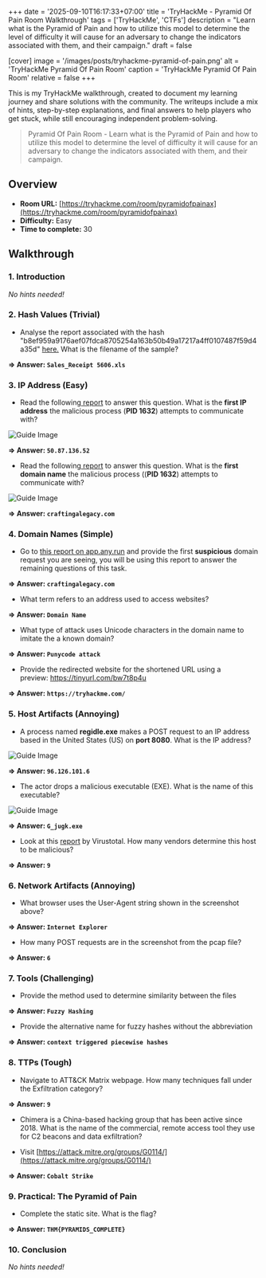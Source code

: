 +++
date = '2025-09-10T16:17:33+07:00'
title = 'TryHackMe - Pyramid Of Pain Room Walkthrough'
tags = ['TryHackMe', 'CTFs']
description = "Learn what is the Pyramid of Pain and how to utilize this model to determine the level of difficulty it will cause for an adversary to change the indicators associated with them, and their campaign."
draft = false

[cover]
  image = '/images/posts/tryhackme-pyramid-of-pain.png'
  alt = 'TryHackMe Pyramid Of Pain Room'
  caption = 'TryHackMe Pyramid Of Pain Room'
  relative = false
+++

This is my TryHackMe walkthrough, created to document my learning journey and share solutions with the community. The writeups include a mix of hints, step-by-step explanations, and final answers to help players who get stuck, while still encouraging independent problem-solving.

> Pyramid Of Pain Room - Learn what is the Pyramid of Pain and how to utilize this model to determine the level of difficulty it will cause for an adversary to change the indicators associated with them, and their campaign.

## Overview
- **Room URL:** [https://tryhackme.com/room/pyramidofpainax](https://tryhackme.com/room/pyramidofpainax)
- **Difficulty:** Easy
- **Time to complete:** 30

## Walkthrough
### 1. Introduction
*No hints needed!*

### 2. Hash Values (Trivial)
- Analyse the report associated with the hash "b8ef959a9176aef07fdca8705254a163b50b49a17217a4ff0107487f59d4a35d" <a href="https://assets.tryhackme.com/additional/pyramidofpain/t3-virustotal.pdf" target="_blank">here.</a> What is the filename of the sample?

**=> Answer: `Sales_Receipt 5606.xls`**

### 3. IP Address (Easy)
- Read the following<a href="https://assets.tryhackme.com/additional/pyramidofpain/task3-anyrun.pdf" target="_blank"> report</a> to answer this question. What is the <b>first IP address</b> the malicious process (<b>PID 1632</b>) attempts to communicate with? 

![Guide Image](./screenshots/pyramid-of-pain-1.png)

**=> Answer: `50.87.136.52`**

- Read the following<a href="https://assets.tryhackme.com/additional/pyramidofpain/task3-anyrun.pdf" target="_blank"> report</a> to answer this question. What is the <b>first domain name</b> the malicious process ((<span style="font-weight:bolder">PID 1632</span>) attempts to communicate with?

![Guide Image](./screenshots/pyramid-of-pain-1.png)

**=> Answer: `craftingalegacy.com`**

### 4. Domain Names (Simple)
- Go to <a href="https://app.any.run/tasks/a66178de-7596-4a05-945d-704dbf6b3b90" target="_blank">this report on app.any.run</a> and provide the first <b>suspicious</b> domain request you are seeing, you will be using this report to answer the remaining questions of this task.

**=> Answer: `craftingalegacy.com`**

- <p>What term refers to an address used to access websites?</p>

**=> Answer: `Domain Name`**

- <p>What type of attack uses Unicode characters in the domain name to imitate the a known domain?</p>

**=> Answer: `Punycode attack`**

- Provide the redirected website for the shortened URL using a preview: https://tinyurl.com/bw7t8p4u

**=> Answer: `https://tryhackme.com/`**

### 5. Host Artifacts (Annoying)
- A process named <b>regidle.exe</b> makes a POST request to an IP address based in the United States (US) on <b>port 8080</b>. What is the IP address?

![Guide Image](./screenshots/pyramid-of-pain-2.png)

**=> Answer: `96.126.101.6`**

- <p>The actor drops a malicious executable (EXE). What is the name of this executable?</p>

![Guide Image](./screenshots/pyramid-of-pain-3.png)

**=> Answer: `G_jugk.exe`**

- <p>Look at this <a href="https://assets.tryhackme.com/additional/pyramidofpain/vtotal2.png" target="_blank">report</a> by Virustotal. How many vendors determine this host to be malicious?</p>

**=> Answer: `9`**

### 6. Network Artifacts (Annoying)
- What browser uses the User-Agent string shown in the screenshot above?

**=> Answer: `Internet Explorer`**

- <p>How many POST requests are in the screenshot from the pcap file?</p>

**=> Answer: `6`**

### 7. Tools (Challenging)
- Provide the method used to determine similarity between the files 

**=> Answer: `Fuzzy Hashing`**

- <p>Provide the alternative name for fuzzy hashes without the abbreviation </p>

**=> Answer: `context triggered piecewise hashes `**

### 8. TTPs (Tough)
- Navigate to ATT&amp;CK Matrix webpage. How many techniques fall under the Exfiltration category?

**=> Answer: `9`**

- <p>Chimera is a China-based hacking group that has been active since 2018. What is the name of the commercial, remote access tool they use for C2 beacons and data exfiltration?</p>
- Visit [https://attack.mitre.org/groups/G0114/](https://attack.mitre.org/groups/G0114/)

**=> Answer: `Cobalt Strike`**

### 9. Practical: The Pyramid of Pain
- Complete the static site. What is the flag?

**=> Answer: `THM{PYRAMIDS_COMPLETE}`**

### 10. Conclusion 
*No hints needed!*